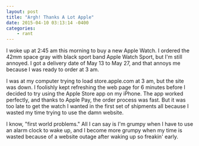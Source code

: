```yaml
---
layout: post
title: "Argh! Thanks A Lot Apple"
date: 2015-04-10 03:13:14 -0400
categories: 
    - rant
---
```

I woke up at 2:45 am this morning to buy a new Apple Watch. I ordered the 42mm space gray with black sport band Apple Watch Sport, but I'm still annoyed. I got a delivery date of May 13 to May 27, and that annoys me because I was ready to order at 3 am.

I was at my computer trying to load store.apple.com at 3 am, but the site was down. I foolishly kept refreshing the web page for 6 minutes before I decided to try using the Apple Store app on my iPhone. The app worked perfectly, and thanks to Apple Pay, the order process was fast. But it was too late to get the watch I wanted in the first set of shipments all because I wasted my time trying to use the damn website.

I know, "first world problems." All I can say is I'm grumpy when I have to use an alarm clock to wake up, and I become more grumpy when my time is wasted because of a website outage after waking up so freakin' early.
